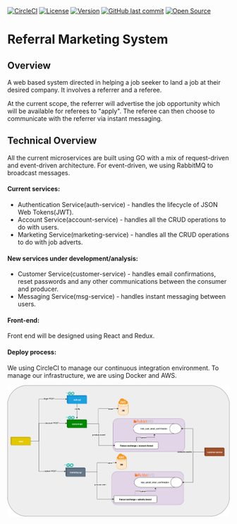 [![CircleCI](https://circleci.com/gh/ProjectReferral/Get-me-in/tree/master.svg?style=svg&circle-token=632ab80f9b534a6dab955b1f27f267b00b700ac4)](https://circleci.com/gh/ProjectReferral/Get-me-in/tree/master)
[![License](https://img.shields.io/badge/License-Apache%202.0-blue.svg)](https://opensource.org/licenses/Apache-2.0)
[![Version](https://badge.fury.io/gh/tterb%2FHyde.svg)](https://badge.fury.io/gh/tterb%2FHyde)
[![GitHub last commit](https://img.shields.io/github/last-commit/google/skia.svg?style=flat)]()
[![Open Source](https://badges.frapsoft.com/os/v1/open-source.svg?v=103)](https://opensource.org/)

# Referral Marketing System

## Overview

A web based system directed in helping a job seeker to land a job at their desired company. It involves a referrer and a referee. 

At the current scope, the referrer will advertise the job opportunity which will be available for referees to "apply". The referee can then choose to communicate with the referrer via instant messaging.

## Technical Overview

All the current microservices are built using GO with a mix of request-driven and event-driven architecture. For event-driven, we using RabbitMQ to broadcast messages.

#### Current services:
- Authentication Service(auth-service) - handles the lifecycle of JSON Web Tokens(JWT).
- Account Service(account-service) - handles all the CRUD operations to do with users.
- Marketing Service(marketing-service) - handles all the CRUD operations to do with job adverts.

#### New services under development/analysis:
- Customer Service(customer-service) - handles email confirmations, reset passwords and any other communications between the consumer and producer.
- Messaging Service(msg-service) - handles instant messaging between users.

#### Front-end:
Front end will be designed using React and Redux.

#### Deploy process:
We using CircleCI to manage our continuous integration environment. To manage our infrastructure, we are using Docker and AWS.

![High-level Architecture](Q-split-6.png)


